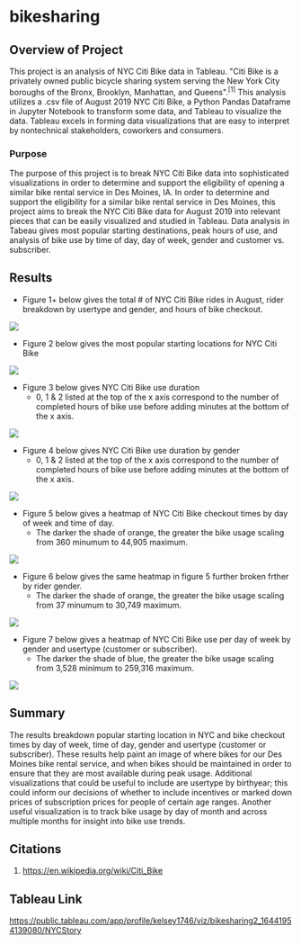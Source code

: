 # bikesharing
## Overview of Project
This project is an analysis of NYC Citi Bike  data in Tableau. "Citi Bike is a privately owned public bicycle sharing system serving the New York City boroughs of the Bronx, Brooklyn, Manhattan, and Queens".<sup>[1]</sup> This analysis utilizes a .csv file of August 2019 NYC Citi Bike, a Python Pandas Dataframe in Jupyter Notebook to transform some data, and Tableau to visualize the data. Tableau excels in forming data visualizations that are easy to interpret by nontechnical stakeholders, coworkers and consumers.
### Purpose
The purpose of this project is to break NYC Citi Bike data into sophisticated visualizations in order to determine and support the eligibility of opening a similar bike rental service in Des Moines, IA. In order to determine and support the eligibility for a similar bike rental service in Des Moines, this project aims to break the NYC Citi Bike data for August 2019 into relevant pieces that can be easily visualized and studied in Tableau. Data analysis in Tabeau gives most popular starting destinations, peak hours of use, and analysis of bike use by time of day, day of week, gender and customer vs. subscriber.
## Results
* Figure 1+ below gives the total # of NYC Citi Bike rides in August, rider breakdown by usertype and gender, and hours of bike checkout.

![](images/August_Peak_Hours.png)

* Figure 2 below gives the most popular starting locations for NYC Citi Bike

![](images/Popular_Starting_Locations.png)

* Figure 3 below gives NYC Citi Bike use duration
  * 0, 1 & 2 listed at the top of the x axis correspond to the number of completed hours of bike use before adding minutes at the bottom of the x axis.

![](images/Use_Duration.png)

* Figure 4 below gives NYC Citi Bike use duration by gender
  * 0, 1 & 2 listed at the top of the x axis correspond to the number of completed hours of bike use before adding minutes at the bottom of the x axis.

![](images/Use_Duration_by_Gender.png)

* Figure 5 below gives a heatmap of NYC Citi Bike checkout times by day of week and time of day. 
  * The darker the shade of orange, the greater the bike usage scaling from 360 minumum to 44,905 maximum.

![](images/Use_Heat_Map.png)

* Figure 6 below gives the same heatmap in figure 5 further broken frther by rider gender.
  * The darker the shade of orange, the greater the bike usage scaling from 37 minumum to 30,749 maximum.

![](images/Use_Heat_Map_by_Gender.png)

* Figure 7 below gives a heatmap of NYC Citi Bike use per day of week by gender and usertype (customer or subscriber).
  * The darker the shade of blue, the greater the bike usage scaling from 3,528 minimum to 259,316 maximum.

![](images/Use_Heat_Map_by_Gender_and_Usertype.png)

## Summary
The results breakdown popular starting location in NYC and bike checkout times by day of week, time of day, gender and usertype (customer or subscriber). These results help paint an image of where bikes for our Des Moines bike rental service, and when bikes should be maintained in order to ensure that they are most available during peak usage. Additional visualizations that could be useful to include are usertype by birthyear; this could inform our decisions of whether to include incentives or marked down prices of subscription prices for people of certain age ranges. Another useful visualization is to track bike usage by day of month and across multiple months for insight into bike use trends.
## Citations
1. https://en.wikipedia.org/wiki/Citi_Bike
## Tableau Link
https://public.tableau.com/app/profile/kelsey1746/viz/bikesharing2_16441954139080/NYCStory
